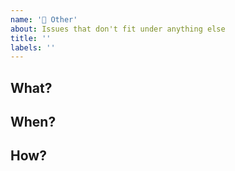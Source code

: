 ```yaml
---
name: '💭 Other'
about: Issues that don't fit under anything else
title: ''
labels: ''
---
```


## What?

## When?

## How?